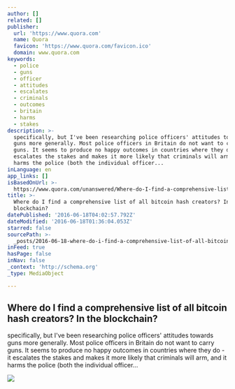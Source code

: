 ```yaml
---
author: []
related: []
publisher:
  url: 'https://www.quora.com'
  name: Quora
  favicon: 'https://www.quora.com/favicon.ico'
  domain: www.quora.com
keywords:
  - police
  - guns
  - officer
  - attitudes
  - escalates
  - criminals
  - outcomes
  - britain
  - harms
  - stakes
description: >-
  specifically, but I've been researching police officers' attitudes towards
  guns more generally. Most police officers in Britain do not want to carry
  guns. It seems to produce no happy outcomes in countries where they do - it
  escalates the stakes and makes it more likely that criminals will arm, and it
  harms the police (both the individual officer...
inLanguage: en
app_links: []
isBasedOnUrl: >-
  https://www.quora.com/unanswered/Where-do-I-find-a-comprehensive-list-of-all-bitcoin-hash-creators-In-the-blockchain
title: >-
  Where do I find a comprehensive list of all bitcoin hash creators? In the
  blockchain?
datePublished: '2016-06-18T04:02:57.792Z'
dateModified: '2016-06-18T01:36:04.053Z'
starred: false
sourcePath: >-
  _posts/2016-06-18-where-do-i-find-a-comprehensive-list-of-all-bitcoin-hash-cre.md
inFeed: true
hasPage: false
inNav: false
_context: 'http://schema.org'
_type: MediaObject

---
```

<article style=""><h1>Where do I find a comprehensive list of all bitcoin hash creators? In the blockchain?</h1><p>specifically, but I've been researching police officers' attitudes towards guns more generally. Most police officers in Britain do not want to carry guns. It seems to produce no happy outcomes in countries where they do - it escalates the stakes and makes it more likely that criminals will arm, and it harms the police (both the individual officer...</p><img src="https://qsf.ec.quoracdn.net/-images.new_grid.fb_share_default.pnge6dde9cfa6e03c43.png" /></article>
